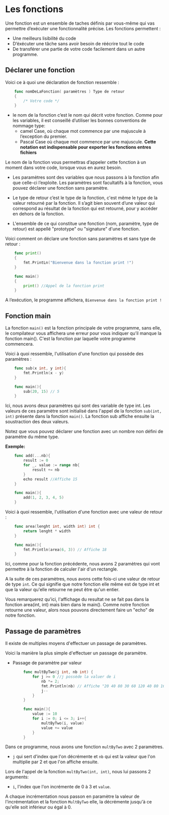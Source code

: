 # Les fonctions 
Une fonction est un ensemble de taches définis par vous-même qui vas permettre d’exécuter une fonctionnalité précise.
Les fonctions permettent :
* Une meilleurs lisibilité du code
* D’éxécuter une tâche sans avoir besoin de réécrire tout le code
* De transférer une partie de votre code facilement dans un autre programme. 

## Déclarer une fonction 
Voici ce à quoi une déclaration de fonction ressemble : 
``` Go
    func nomDeLaFonction( paramètres ) Type de retour
    {
	    /* Votre code */
    }
```

* le nom de la fonction c’est le nom qui décrit votre fonction. Comme pour les variables, il est conseillé d’utiliser les bonnes conventions de nommage type:
    - camel Case, où chaque mot commence par une majuscule à l’exception du premier.
    - Pascal Case où chaque mot commence par une majuscule. **Cette notation est indispensable pour exporter les fonctions entres fichiers**
    
Le nom de la fonction vous permettras d’appeler cette fonction à un moment dans votre code, lorsque vous en aurez besoin.

* Les paramètres sont des variables que nous passons à la fonction afin que celle-ci l’exploite. 
Les paramètres sont facultatifs à la fonction, vous pouvez déclarer une fonction sans paramètre.
 
* Le type de retour c’est le type de la fonction, c'est même le type de la valeur retourné par la fonction. Il s’agit bien souvent d’une valeur qui correspond au résultat de la fonction qui est retourné, pour y accéder en dehors de la fonction.

* L'ensemble de ce qui constitue une fonction (nom, paramètre, type de retour) est appellé "prototype" ou "signature" d'une fonction.

Voici comment on déclare une fonction sans paramètres et sans type de retour : 
``` Go
    func print()
    {
	    fmt.PrintLn("Bienvenue dans la fonction print !")
    }

    func main()
    {
	    print() //Appel de la fonction print
    }
```

A l’exécution, le programme affichera, `Bienvenue dans la fonction print !`

## Fonction main 

La fonction `main()` est la fonction principale de votre programme, sans elle, le compilateur vous affichera une erreur pour vous indiquer qu’il manque la fonction main(). C'est la fonction par laquelle votre programme commencera.

Voici à quoi ressemble, l'utilisation d'une fonction qui possède des paramètres :
``` Go
    func sub(x int, y int){
        fmt.Println(x - y)
    }

    func main(){
        sub(20, 15) // 5
    }
```

Ici, nous avons deux paramètres qui sont des variable de type int. Les valeurs de ces paramètre sont initialisé dans l'appel de la fonction `sub(int, int)` présente dans la fonction `main()`. La fonction sub affiche ensuite la soustraction des deux valeurs.

Notez que vous pouvez déclarer une fonction avec un nombre non défini de paramètre du même type.

**Exemple:**
``` Go
    func add(...nb){
        result := 0
        for _, value := range nb{
            result += nb
        }
        echo result //Affiche 15
    }

    func main(){
        add(1, 2, 3, 4, 5)
    }
```

Voici à quoi ressemble, l'utilisation d'une fonction avec une valeur de retour :

``` Go
    func area(lenght int, width int) int {
        return lenght * width
    }

    func main(){
        fmt.Println(area(6, 3)) // Affiche 18
    }
```

Ici, comme pour la fonction précédente, nous avons 2 paramètres qui vont permettre à la fonction de calculer l'air d'un rectangle. 

A la suite de ces paramètres, nous avons cette fois-ci une valeur de retour de type `int`. Ce qui signifie que notre fonction elle même est de type int et que la valeur qu'elle retourne ne peut être qu'un entier.

Vous remarquerez qu'ici, l'affichage du resultat ne se fait pas dans la fonction area(int, int) mais bien dans le main(). Comme notre fonction retourne une valeur, alors nous pouvons directement faire un "echo" de notre fonction.

## Passage de paramètres

Il existe de multiples moyens d'effectuer un passage de paramètres. 
<!-- Les différentes façons de faire permettent d'effectuer cette tâche dans des cas précis. -->
Voici la manière la plus simple d'effectuer un passage de paramètre.

 * Passage de paramètre par valeur 

``` Go
        func multByTwo(j int, nb int) {
            for j >= 0 //j possède la valuer de i
                nb *= 2;
                fmt.Println(nb) // Affiche "20 40 80 30 60 120 40 80 160 320"
                j--
            }
        }

        func main(){
            value := 10
            for i := 0; i <= 3; i++{
                multByTwo(i, value)
                value += value
            }
        }
```

Dans ce programme, nous avons une fonction `multByTwo` avec 2 paramètres. 
- `j` qui sert d'index que l'on décrémente et `nb` qui est la valeur que l'on multiplie par 2 et que l'on affiche ensuite. 

Lors de l'appel de la fonction `multByTwo(int, int)`, nous lui passons 2 arguments:
- `i`, l'index que l'on incrémente de 0 à 3 et `value`. 

A chaque incrémentation nous passon en paramètre la valeur de l'incrémentation et la fonction `MultByTwo` elle, la décrémente jusqu'à ce qu'elle soit inférieur ou égal à 0.